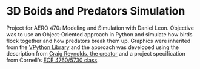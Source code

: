 # 3D Boids and Predators Simulation
Project for AERO 470: Modeling and Simulation with Daniel Leon. Objective was to use an Object-Oriented approach in Python and simulate how birds flock together and how predators break them up. Graphics were inherited from the [VPython Library](https://vpython.org/) and the approach was developed using the description from [Craig Reynolds, the creator](https://www.red3d.com/cwr/boids/) and a project specification from Cornell's [ECE 4760/5730 class](https://people.ece.cornell.edu/land/courses/ece4760/labs/f2021/lab2boids/Boids-predator.html). 

